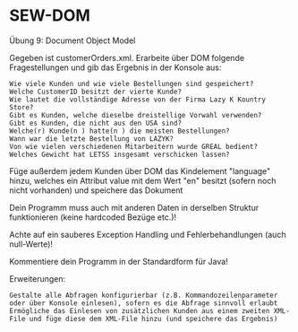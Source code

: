 # SEW-DOM

Übung 9: Document Object Model

Gegeben ist customerOrders.xml. Erarbeite über DOM folgende Fragestellungen und gib das Ergebnis in der Konsole aus:

    Wie viele Kunden und wie viele Bestellungen sind gespeichert?
    Welche CustomerID besitzt der vierte Kunde?
    Wie lautet die vollständige Adresse von der Firma Lazy K Kountry Store?
    Gibt es Kunden, welche dieselbe dreistellige Vorwahl verwenden?
    Gibt es Kunden, die nicht aus den USA sind?
    Welche(r) Kunde(n ) hatte(n ) die meisten Bestellungen?
    Wann war die letzte Bestellung von LAZYK?
    Von wie vielen verschiedenen Mitarbeitern wurde GREAL bedient?
    Welches Gewicht hat LETSS insgesamt verschicken lassen?

Füge außerdem jedem Kunden über DOM das Kindelement "language" hinzu, welches ein Attribut value mit dem Wert "en" besitzt (sofern noch nicht vorhanden) und speichere das Dokument

Dein Programm muss auch mit anderen Daten in derselben Struktur funktionieren (keine hardcoded Bezüge etc.)!

Achte auf ein sauberes Exception Handling und Fehlerbehandlungen (auch null-Werte)!

Kommentiere dein Programm in der Standardform für Java!

Erweiterungen:

    Gestalte alle Abfragen konfigurierbar (z.B. Kommandozeilenparameter oder über Konsole einlesen), sofern es die Abfrage sinnvoll erlaubt
    Ermögliche das Einlesen von zusätzlichen Kunden aus einem zweiten XML-File und füge diese dem XML-File hinzu (und speichere das Ergebnis)
